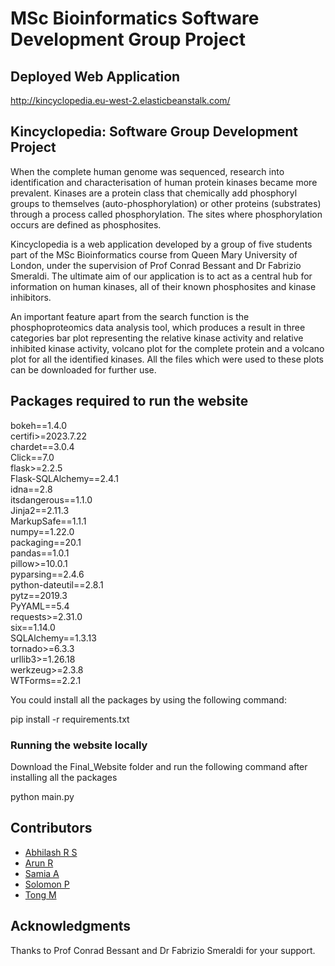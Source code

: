 # MSc Bioinformatics Software Development Group Project 

## Deployed Web Application
http://kincyclopedia.eu-west-2.elasticbeanstalk.com/

## Kincyclopedia: Software Group Development Project
When the complete human genome was sequenced, research into identification and characterisation of human protein kinases became more prevalent. Kinases are a protein class that chemically add phosphoryl groups to themselves (auto-phosphorylation) or other proteins (substrates) through a process called phosphorylation. The sites where phosphorylation occurs are defined as phosphosites.

Kincyclopedia is a web application developed by a group of five students part of the MSc Bioinformatics course from Queen Mary University of London, under the supervision of Prof Conrad Bessant and Dr Fabrizio Smeraldi. The ultimate aim of our application is to act as a central hub for information on human kinases, all of their known phosphosites and kinase inhibitors. 

An important feature apart from the search function is the phosphoproteomics data analysis tool, which produces a result in three categories bar plot representing the relative kinase activity and relative inhibited kinase activity, volcano plot for the complete protein and a volcano plot for all the identified kinases. All the files which were used to these plots can be downloaded for further use.



## Packages required to run the website

bokeh==1.4.0 <br/>
certifi>=2023.7.22 <br/>
chardet==3.0.4 <br/>
Click==7.0 <br/>
flask>=2.2.5 <br/>
Flask-SQLAlchemy==2.4.1 <br/>
idna==2.8 <br/>
itsdangerous==1.1.0 <br/>
Jinja2==2.11.3 <br/>
MarkupSafe==1.1.1 <br/>
numpy==1.22.0 <br/>
packaging==20.1 <br/>
pandas==1.0.1 <br/>
pillow>=10.0.1 <br/>
pyparsing==2.4.6 <br/>
python-dateutil==2.8.1 <br/>
pytz==2019.3 <br/>
PyYAML==5.4 <br/>
requests>=2.31.0 <br/>
six==1.14.0 <br/>
SQLAlchemy==1.3.13 <br/>
tornado>=6.3.3 <br/>
urllib3>=1.26.18 <br/>
werkzeug>=2.3.8 <br/>
WTForms==2.2.1 <br/>

You could install all the packages by using the following command:

pip install -r requirements.txt

### Running the website locally

Download the Final_Website folder and run the following command after installing all the packages

python main.py

## Contributors

* [Abhilash R S](https://github.com/A6h9lash) <br/>
* [Arun R](https://github.com/ArunRetnakumar) <br/>
* [Samia A](https://github.com/sasvid) <br/>
* [Solomon P](https://github.com/studgesol) <br/>
* [Tong M](https://github.com/Tong186) <br/>

## Acknowledgments

Thanks to Prof Conrad Bessant and Dr Fabrizio Smeraldi for your support.
